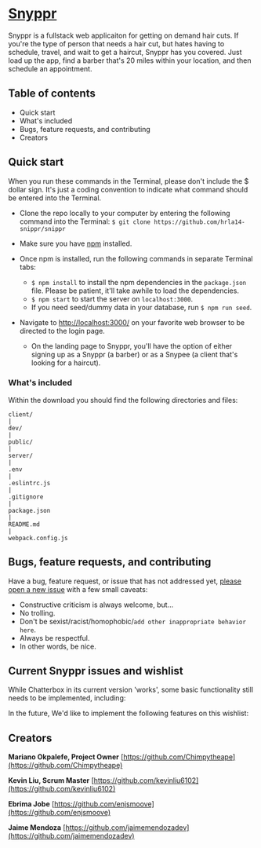 # [Snyppr](https://github.com/hrla14-snippr/snippr)

Snyppr is a fullstack web applicaiton for getting on demand hair cuts. If you're the type of person that needs a hair cut, but hates having to schedule, travel, and wait to get a haircut, Snyppr has you covered. Just load up the app, find a barber that's 20 miles within your location, and then schedule an appointment.

## Table of contents

- Quick start
- What's included
- Bugs, feature requests, and contributing
- Creators

## Quick start

When you run these commands in the Terminal, please don't include the $ dollar sign. It's just a coding convention to indicate what command should be entered into the Terminal.

- Clone the repo locally to your computer by entering the following command into the Terminal: `$ git clone https://github.com/hrla14-snippr/snippr`
- Make sure you have [npm](https://www.npmjs.com) installed.
- Once npm is installed, run the following commands in separate Terminal tabs:
  - `$ npm install` to install the npm dependencies in the `package.json` file. Please be patient, it'll take awhile to load the dependencies.
  - `$ npm start` to start the server on `localhost:3000`.
  - If you need seed/dummy data in your database, run `$ npm run seed`.

- Navigate to [http://localhost:3000/](http://localhost:3000/) on your favorite web browser to be directed to the login page.
  - On the landing page to Snyppr, you'll have the option of either signing up as a Snyppr (a barber) or as a Snypee (a client that's looking for a haircut).


### What's included

Within the download you should find the following directories and files:

```
client/
|
dev/
|
public/
|
server/
|
.env
|
.eslintrc.js
|
.gitignore
|
package.json
|
README.md
|
webpack.config.js
```



## Bugs, feature requests, and contributing

Have a bug, feature request, or issue that has not addressed yet, [please open a new issue](https://github.com/hrla14-snippr/snippr) with a few small caveats:

- Constructive criticism is always welcome, but...
 - No trolling.
 - Don't be sexist/racist/homophobic/`add other inappropriate behavior here`.
 - Always be respectful.
- In other words, be nice.



## Current Snyppr issues and wishlist

While Chatterbox in its current version 'works', some basic functionality still needs to be implemented, including:


In the future, We'd like to implement the following features on this wishlist:



## Creators

**Mariano Okpalefe, Project Owner**
[https://github.com/Chimpytheape](https://github.com/Chimpytheape)

**Kevin Liu, Scrum Master**
[https://github.com/kevinliu6102](https://github.com/kevinliu6102)

**Ebrima Jobe**
[https://github.com/enjsmoove](https://github.com/enjsmoove)

**Jaime Mendoza**
[https://github.com/jaimemendozadev](https://github.com/jaimemendozadev)
